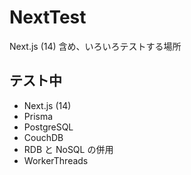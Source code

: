 # NextTest

Next.js (14) 含め、いろいろテストする場所

## テスト中

- Next.js (14)
- Prisma
- PostgreSQL
- CouchDB
- RDB と NoSQL の併用
- WorkerThreads

